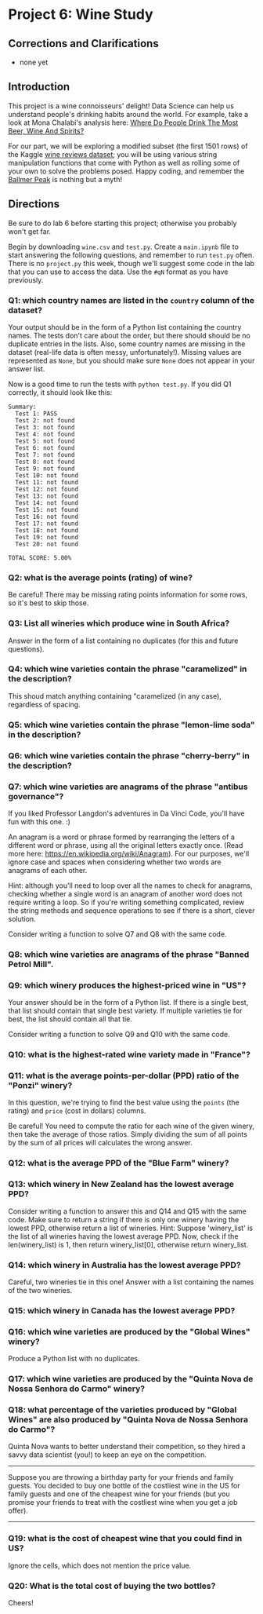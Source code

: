 # Project 6: Wine Study

## Corrections and Clarifications

* none yet

## Introduction

This project is a wine connoisseurs' delight!  Data Science can help us understand people's drinking habits around the world.  For example, take a look at Mona Chalabi's analysis here: [Where Do People Drink The Most Beer, Wine And Spirits?](https://fivethirtyeight.com/features/dear-mona-followup-where-do-people-drink-the-most-beer-wine-and-spirits/)

For our part, we will be exploring a modified subset (the first 1501 rows) of the Kaggle
[wine reviews dataset](https://www.kaggle.com/zynicide/wine-reviews);
you will be using various string manipulation functions that come with
Python as well as rolling some of your own to solve the problems
posed. Happy coding, and remember the [Ballmer
Peak](https://xkcd.com/323/) is nothing but a myth!

## Directions

Be sure to do lab 6 before starting this project; otherwise you
probably won't get far.

Begin by downloading `wine.csv` and `test.py`.  Create a `main.ipynb`
file to start answering the following questions, and remember to run
`test.py` often.  There is no `project.py` this week, though we'll
suggest some code in the lab that you can use to access the data.  Use
the `#qN` format as you have previously.

### Q1: which country names are listed in the `country` column of the dataset?

Your output should be in the form of a Python list containing the
country names.  The tests don't care about the order, but there should
should be no duplicate entries in the lists.  Also, some country names
are missing in the dataset (real-life data is often messy,
unfortunately!).  Missing values are represented as `None`, but you
should make sure `None` does not appear in your answer list.

Now is a good time to run the tests with `python test.py`.  If you did Q1 correctly, it should look like this:

```
Summary:
  Test 1: PASS
  Test 2: not found
  Test 3: not found
  Test 4: not found
  Test 5: not found
  Test 6: not found
  Test 7: not found
  Test 8: not found
  Test 9: not found
  Test 10: not found
  Test 11: not found
  Test 12: not found
  Test 13: not found
  Test 14: not found
  Test 15: not found
  Test 16: not found
  Test 17: not found
  Test 18: not found
  Test 19: not found
  Test 20: not found

TOTAL SCORE: 5.00%
```

### Q2: what is the average points (rating) of wine?

Be careful!  There may be missing rating points information for some rows, so
it's best to skip those.

### Q3: List all wineries which produce wine in South Africa?

Answer in the form of a list containing no duplicates (for this and future questions).

### Q4: which wine varieties contain the phrase "caramelized" in the description?

This shoud match anything containing "caramelized (in any case), regardless of
spacing.

### Q5: which wine varieties contain the phrase "lemon-lime soda" in the description?


### Q6: which wine varieties contain the phrase "cherry-berry" in the description?

### Q7: which wine varieties are anagrams of the phrase "antibus governance"?

If you liked Professor Langdon's adventures in Da Vinci Code, you'll have fun with this one. :)

An anagram is a word or phrase formed by rearranging the letters of a
different word or phrase, using all the original letters exactly once.
(Read more here: https://en.wikipedia.org/wiki/Anagram).  For our
purposes, we'll ignore case and spaces when considering whether two
words are anagrams of each other.

Hint: although you'll need to loop over all the names to check for
anagrams, checking whether a single word is an anagram of another word
does not require writing a loop.  So if you're writing something
complicated, review the string methods and sequence operations to see
if there is a short, clever solution.

Consider writing a function to solve Q7 and Q8 with the same code.

### Q8: which wine varieties are anagrams of the phrase "Banned Petrol Mill".

### Q9: which winery produces the highest-priced wine in "US"?

Your answer should be in the form of a Python list.  If there is a
single best, that list should contain that single best variety.  If
multiple varieties tie for best, the list should contain all that tie.

Consider writing a function to solve Q9 and Q10 with the same code.

### Q10: what is the highest-rated wine variety made in "France"?

### Q11: what is the average points-per-dollar (PPD) ratio of the "Ponzi" winery?

In this question, we're trying to find the best value using the
`points` (the rating) and `price` (cost in dollars) columns.

Be careful!  You need to compute the ratio for each wine of the given
winery, then take the average of those ratios.  Simply dividing the
sum of all points by the sum of all prices will calculates the wrong
answer.

### Q12: what is the average PPD of the "Blue Farm" winery?

### Q13: which winery in New Zealand has the lowest average PPD?

Consider writing a function to answer this and Q14 and Q15 with the
same code. Make sure to return a string if there is only one winery having 
the lowest PPD, otherwise return a list of wineries. 
Hint: Suppose 'winery_list' is the list of all wineries having the lowest average PPD.
Now, check if the len(winery_list) is 1, then return winery_list[0], otherwise return winery_list.

### Q14: which winery in Australia has the lowest average PPD?

Careful, two wineries tie in this one!  Answer with a list containing
the names of the two wineries.

### Q15: which winery in Canada has the lowest average PPD?

### Q16: which wine varieties are produced by the "Global Wines" winery?

Produce a Python list with no duplicates.

### Q17: which wine varieties are produced by the "Quinta Nova de Nossa Senhora do Carmo" winery?

### Q18: what percentage of the varieties produced by "Global Wines" are also produced by "Quinta Nova de Nossa Senhora do Carmo"?
Quinta Nova wants to better understand their competition, so they
hired a savvy data scientist (you!) to keep an eye on the competition.

----

Suppose you are throwing a birthday party for your friends and family
guests. You decided to buy one bottle of the costliest wine in the US
for family guests and one of the cheapest wine for your friends (but
you promise your friends to treat with the costliest wine when you
get a job offer).

----

### Q19: what is the cost of cheapest wine that you could find in US?
Ignore the cells, which does not mention the price value.

### Q20: What is the total cost of buying the two bottles?

Cheers!
